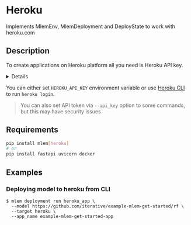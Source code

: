 # Heroku

Implements MlemEnv, MlemDeployment and DeployState to work with heroku.com

## Description

To create applications on Heroku platform all you need is Heroku API key.

<details>

### ⚙️How to obtain Heroku API key

- Go to [heroku.com](http://heroku.com)
- Sign up or login with existing account
- Go to account settings by clicking your profile picture on the main page
- Find API Key section and reveal existing one or re-generate it

</details>

You can either set `HEROKU_API_KEY` environment variable or use [Heroku CLI]()
to run `heroku login`.

> You can also set API token via `--api_key` option to some commands, but this
> may have security issues

## Requirements

```bash
pip install mlem[heroku]
# or
pip install fastapi uvicorn docker
```

## Examples

### Deploying model to heroku from CLI

```cli
$ mlem deployment run heroku_app \
  --model https://github.com/iterative/example-mlem-get-started/rf \
  --target heroku \
  --app_name example-mlem-get-started-app
```
